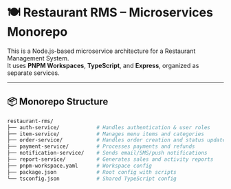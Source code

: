 # 🍽️ Restaurant RMS – Microservices Monorepo

This is a Node.js-based microservice architecture for a Restaurant Management System.  
It uses **PNPM Workspaces**, **TypeScript**, and **Express**, organized as separate services.

---

## 📦 Monorepo Structure

```bash
restaurant-rms/
├── auth-service/            # Handles authentication & user roles
├── item-service/            # Manages menu items and categories
├── order-service/           # Handles order creation and status updates
├── payment-service/         # Processes payments and refunds
├── notification-service/    # Sends email/SMS/push notifications
├── report-service/          # Generates sales and activity reports
├── pnpm-workspace.yaml      # Workspace config
├── package.json             # Root config with scripts
└── tsconfig.json            # Shared TypeScript config
